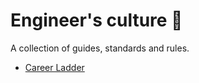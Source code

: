 # Engineer's culture 🚀

A collection of guides, standards and rules.

- [Career Ladder](career-ladder.md)
